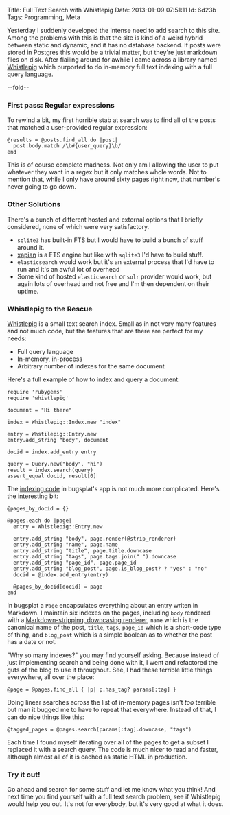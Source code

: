Title: Full Text Search with Whistlepig
Date:  2013-01-09 07:51:11
Id:    6d23b
Tags:  Programming, Meta

Yesterday I suddenly developed the intense need to add search to this site. Among the problems with this is that the site is kind of a weird hybrid between static and dynamic, and it has no database backend. If posts were stored in Postgres this would be a trivial matter, but they're just markdown files on disk. After flailing around for awhile I came across a library named [Whistlepig][] which purported to do in-memory full text indexing with a full query language.

[Whistlepig]: http://masanjin.net/whistlepig/

--fold--

### First pass: Regular expressions

To rewind a bit, my first horrible stab at search was to find all of the posts that matched a user-provided regular expression:

    @results = @posts.find_all do |post|
      post.body.match /\b#{user_query}\b/
    end

This is of course complete madness. Not only am I allowing the user to put whatever they want in a regex but it only matches whole words. Not to mention that, while I only have around sixty pages right now, that number's never going to go down.

### Other Solutions

There's a bunch of different hosted and external options that I briefly considered, none of which were very satisfactory.

* `sqlite3` has built-in FTS but I would have to build a bunch of stuff around it.
* [xapian][] is a FTS engine but like with `sqlite3` I'd have to build stuff.
* `elasticsearch` would work but it's an external process that I'd have to run and it's an awful lot of overhead
* Some kind of hosted `elasticsearch` or `solr` provider would work, but again lots of overhead and not free and I'm then dependent on their uptime.

### Whistlepig to the Rescue

[Whistlepig][] is a small text search index. Small as in not very many features and not much code, but the features that are there are perfect for my needs:

* Full query language
* In-memory, in-process
* Arbitrary number of indexes for the same document

Here's a full example of how to index and query a document:

    require 'rubygems'
    require 'whistlepig'

    document = "Hi there"

    index = Whistlepig::Index.new "index"

    entry = Whstilepig::Entry.new
    entry.add_string "body", document

    docid = index.add_entry entry

    query = Query.new("body", "hi")
    result = index.search(query)
    assert_equal docid, result[0]

The [indexing code][] in bugsplat's app is not much more complicated. Here's the interesting bit:

    @pages_by_docid = {}

    @pages.each do |page|
      entry = Whistlepig::Entry.new

      entry.add_string "body", page.render(@strip_renderer)
      entry.add_string "name", page.name
      entry.add_string "title", page.title.downcase
      entry.add_string "tags", page.tags.join(" ").downcase
      entry.add_string "page_id", page.page_id
      entry.add_string "blog_post", page.is_blog_post? ? "yes" : "no"
      docid = @index.add_entry(entry)

      @pages_by_docid[docid] = page
    end

In bugsplat a `Page` encapsulates everything about an entry writen in Markdown. I maintain six indexes on the pages, including `body` rendered with a [Markdown-stripping, downcasing renderer][stripper], `name` which is the canonical name of the post, `title`, `tags`, `page_id` which is a short-code type of thing, and `blog_post` which is a simple boolean as to whether the post has a date or not.

"Why so many indexes?" you may find yourself asking. Because instead of just implementing search and being done with it, I went and refactored the guts of the blog to use it throughout. See, I had these terrible little things everywhere, all over the place:

    @page = @pages.find_all { |p| p.has_tag? params[:tag] }

Doing linear searches across the list of in-memory pages isn't *too* terrible but man it bugged me to have to repeat that everywhere. Instead of that, I can do nice things like this:

    @tagged_pages = @pages.search(params[:tag].downcase, "tags")

Each time I found myself iterating over all of the pages to get a subset I replaced it with a search query. The code is much nicer to read and faster, although almost all of it is cached as static HTML in production.

### Try it out!

Go ahead and search for some stuff and let me know what you think! And next time you find yourself with a full text search problem, see if Whistlepig would help you out. It's not for everybody, but it's very good at what it does.

[indexing code]: https://github.com/peterkeen/bugsplat.rb/blob/master/page.rb#L33
[stripper]: https://github.com/peterkeen/bugsplat.rb/blob/master/strip_renderer.rb
[xapian]: http://xapian.org/